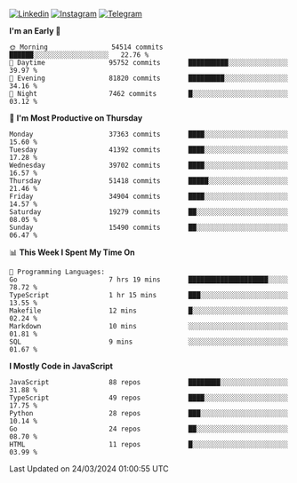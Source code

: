 [![Linkedin](https://img.shields.io/badge/-Archie-blue?style=flat-square&labelColor=gray&logo=Linkedin&logoColor=white&link=https://www.linkedin.com/in/archisdi)](https://www.linkedin.com/in/archisdi)
[![Instagram](https://img.shields.io/badge/-@archisdi-orange?style=flat-square&labelColor=gray&logo=Instagram&logoColor=white&link=https://www.instagram.com/archisdi)](https://www.instagram.com/archisdi)
[![Telegram](https://img.shields.io/badge/-aai-informational?style=flat-square&labelColor=gray&logo=telegram&logoColor=white&link=https://t.me/archisdi)](https://t.me/archisdi)

<!--START_SECTION:waka-->
**I'm an Early 🐤** 

```text
🌞 Morning                54514 commits       ██████░░░░░░░░░░░░░░░░░░░   22.76 % 
🌆 Daytime                95752 commits       ██████████░░░░░░░░░░░░░░░   39.97 % 
🌃 Evening                81820 commits       █████████░░░░░░░░░░░░░░░░   34.16 % 
🌙 Night                  7462 commits        █░░░░░░░░░░░░░░░░░░░░░░░░   03.12 % 
```
📅 **I'm Most Productive on Thursday** 

```text
Monday                   37363 commits       ████░░░░░░░░░░░░░░░░░░░░░   15.60 % 
Tuesday                  41392 commits       ████░░░░░░░░░░░░░░░░░░░░░   17.28 % 
Wednesday                39702 commits       ████░░░░░░░░░░░░░░░░░░░░░   16.57 % 
Thursday                 51418 commits       █████░░░░░░░░░░░░░░░░░░░░   21.46 % 
Friday                   34904 commits       ████░░░░░░░░░░░░░░░░░░░░░   14.57 % 
Saturday                 19279 commits       ██░░░░░░░░░░░░░░░░░░░░░░░   08.05 % 
Sunday                   15490 commits       ██░░░░░░░░░░░░░░░░░░░░░░░   06.47 % 
```


📊 **This Week I Spent My Time On** 

```text
💬 Programming Languages: 
Go                       7 hrs 19 mins       ████████████████████░░░░░   78.72 % 
TypeScript               1 hr 15 mins        ███░░░░░░░░░░░░░░░░░░░░░░   13.55 % 
Makefile                 12 mins             █░░░░░░░░░░░░░░░░░░░░░░░░   02.24 % 
Markdown                 10 mins             ░░░░░░░░░░░░░░░░░░░░░░░░░   01.81 % 
SQL                      9 mins              ░░░░░░░░░░░░░░░░░░░░░░░░░   01.67 % 
```

**I Mostly Code in JavaScript** 

```text
JavaScript               88 repos            ████████░░░░░░░░░░░░░░░░░   31.88 % 
TypeScript               49 repos            ████░░░░░░░░░░░░░░░░░░░░░   17.75 % 
Python                   28 repos            ███░░░░░░░░░░░░░░░░░░░░░░   10.14 % 
Go                       24 repos            ██░░░░░░░░░░░░░░░░░░░░░░░   08.70 % 
HTML                     11 repos            █░░░░░░░░░░░░░░░░░░░░░░░░   03.99 % 
```




 Last Updated on 24/03/2024 01:00:55 UTC
<!--END_SECTION:waka-->